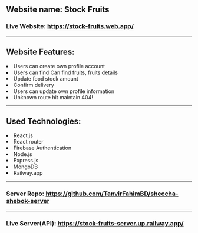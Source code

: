 ## Website name: Stock Fruits

### Live Website: https://stock-fruits.web.app/

---

## Website Features:

<li>Users can create own profile account </li>
<li>Users can find Can find fruits, fruits details</li>
<li>Update food stock amount</li>
<li>Confirm delivery</li>
<li>Users can update own profile information</li>
<li>Unknown route hit maintain 404! </li>

---

## Used Technologies:

<li>React.js</li>
<li>React router</li>
<li>Firebase Authentication</li>
<li>Node.js</li>
<li>Express.js</li>
<li>MongoDB</li>
<li>Railway.app</li>

---

### Server Repo: https://github.com/TanvirFahimBD/sheccha-shebok-server

---

### Live Server(API): https://stock-fruits-server.up.railway.app/
